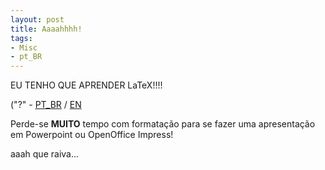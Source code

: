 ```yaml
---
layout: post
title: Aaaahhhh!
tags:
- Misc
- pt_BR
---
```

EU TENHO QUE APRENDER LaTeX!!!! 

("?" -  [PT_BR](http://pt.wikipedia.org/wiki/LaTeX) / [EN](http://en.wikipedia.org/wiki/LaTeX)

Perde-se **MUITO** tempo com formatação para se fazer uma apresentação em Powerpoint ou OpenOffice Impress!

aaah que raiva...
